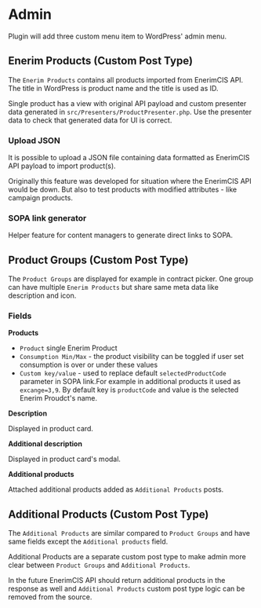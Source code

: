 # Admin

Plugin will add three custom menu item to WordPress' admin menu.

## Enerim Products (Custom Post Type)

The `Enerim Products` contains all products imported from EnerimCIS API. The
title in WordPress is product name and the title is used as ID.

Single product has a view with original API payload and custom presenter data
generated in `src/Presenters/ProductPresenter.php`. Use the presenter data to
check that generated data for UI is correct. 

### Upload JSON

It is possible to upload a JSON file containing data formatted as EnerimCIS API
payload to import product(s). 

Originally this feature was developed for situation where the EnerimCIS API
would be down. But also to test products with modified attributes - like campaign
products.

### SOPA link generator

Helper feature for content managers to generate direct links to SOPA.

## Product Groups (Custom Post Type)

The `Product Groups` are displayed for example in contract picker. One group can
have multiple `Enerim Products` but share same meta data like description and icon.

### Fields

**Products**

- `Product` single Enerim Product
- `Consumption Min/Max` - the product visibility can be toggled if user set 
consumption is over or under these values
- `Custom key/value` - used to replace default `selectedProductCode` parameter 
in SOPA link.For example in additional products it used as `excange=3,9`.
By default key is `productCode` and value is the selected Enerim Proudct's name.

**Description** 

Displayed in product card.

**Additional description** 

Displayed in product card's modal.

**Additional products** 

Attached additional products added as `Additional Products` posts.

## Additional Products (Custom Post Type)

The `Additional Products` are similar compared to `Product Groups` and have same
fields except the `Additional products` field. 

Additional Products are a separate custom post type to make admin more clear between 
`Product Groups` and `Additional Products`.

In the future EnerimCIS API should return additional products in the response 
as well and `Additional Products` custom post type logic can be removed from the
source. 
